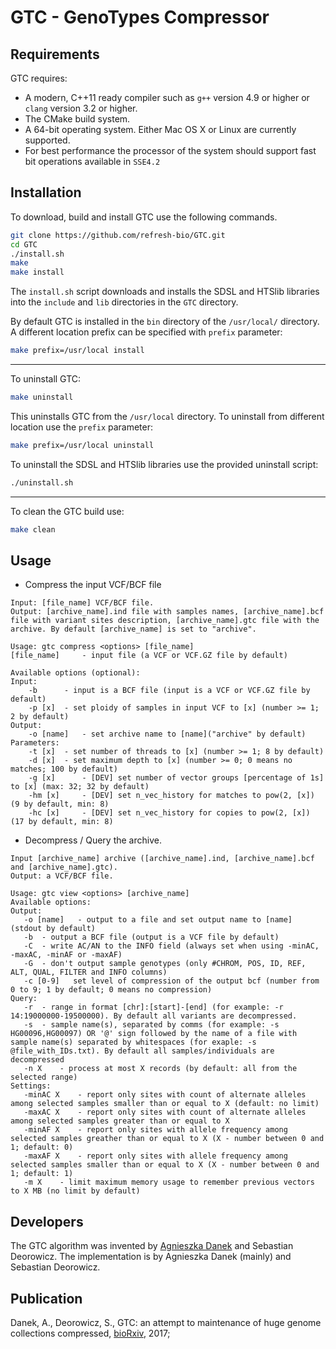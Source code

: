 # GTC - GenoTypes Compressor

Requirements
--------------

GTC requires:

* A modern, C++11 ready compiler such as `g++` version 4.9 or higher or `clang` version 3.2 or higher.
* The CMake build system.
* A 64-bit operating system. Either Mac OS X or Linux are currently supported.
* For best performance the processor of the system should support fast bit operations available in `SSE4.2`


Installation
--------------

To download, build and install GTC use the following commands.
```sh
git clone https://github.com/refresh-bio/GTC.git
cd GTC
./install.sh 
make
make install
```
The `install.sh` script downloads and installs the SDSL and HTSlib libraries into the `include` and `lib` directories in the `GTC` directory. 

By default GTC is installed in the `bin` directory of the `/usr/local/` directory. A different location prefix can be specified with `prefix` parameter:
```sh
make prefix=/usr/local install
```
---
To uninstall GTC:
```sh
make uninstall
```
This uninstalls GTC from the `/usr/local` directory. To uninstall from different location use the `prefix` parameter:
```sh
make prefix=/usr/local uninstall
```
To uninstall the SDSL and HTSlib libraries use the provided uninstall script:
```sh
./uninstall.sh 
```
---
To clean the GTC build use:
```sh
make clean
```
Usage
--------------
* Compress the input VCF/BCF file
```
Input: [file_name] VCF/BCF file. 
Output: [archive_name].ind file with samples names, [archive_name].bcf file with variant sites description, [archive_name].gtc file with the archive. By default [archive_name] is set to "archive".

Usage: gtc compress <options> [file_name] 
[file_name]		- input file (a VCF or VCF.GZ file by default)

Available options (optional): 
Input: 
	-b    	- input is a BCF file (input is a VCF or VCF.GZ file by default)	
	-p [x]	- set ploidy of samples in input VCF to [x] (number >= 1; 2 by default)
Output: 
	-o [name]	- set archive name to [name]("archive" by default)	
Parameters: 
	-t [x]	- set number of threads to [x] (number >= 1; 8 by default)
	-d [x]	- set maximum depth to [x] (number >= 0; 0 means no matches; 100 by default)
	-g [x]   	- [DEV] set number of vector groups [percentage of 1s] to [x] (max: 32; 32 by default)	
	-hm [x]   	- [DEV] set n_vec_history for matches to pow(2, [x]) (9 by default, min: 8)	
	-hc [x]   	- [DEV] set n_vec_history for copies to pow(2, [x]) (17 by default, min: 8)	
  ```
  
 * Decompress / Query the archive.
 ```
Input [archive_name] archive ([archive_name].ind, [archive_name].bcf and [archive_name].gtc). 
Output: a VCF/BCF file.

Usage: gtc view <options> [archive_name]
Available options: 
Output: 
	-o [name]	- output to a file and set output name to [name] (stdout by default)	
	-b	- output a BCF file (output is a VCF file by default)	
	-C 	- write AC/AN to the INFO field (always set when using -minAC, -maxAC, -minAF or -maxAF)
	-G 	- don't output sample genotypes (only #CHROM, POS, ID, REF, ALT, QUAL, FILTER and INFO columns)
	-c [0-9]   set level of compression of the output bcf (number from 0 to 9; 1 by default; 0 means no compression)	
Query: 
	-r	- range in format [chr]:[start]-[end] (for example: -r 14:19000000-19500000). By default all variants are decompressed.
	-s	- sample name(s), separated by comms (for example: -s HG00096,HG00097) OR '@' sign followed by the name of a file with sample name(s) separated by whitespaces (for exaple: -s @file_with_IDs.txt). By default all samples/individuals are decompressed
	-n X 	- process at most X records (by default: all from the selected range)
Settings: 
	-minAC X 	- report only sites with count of alternate alleles among selected samples smaller than or equal to X (default: no limit)
	-maxAC X 	- report only sites with count of alternate alleles among selected samples greater than or equal to X
	-minAF X 	- report only sites with allele frequency among selected samples greather than or equal to X (X - number between 0 and 1; default: 0)
	-maxAF X 	- report only sites with allele frequency among selected samples smaller than or equal to X (X - number between 0 and 1; default: 1)
	-m X	- limit maximum memory usage to remember previous vectors to X MB (no limit by default)	
 ```

Developers
--------------
The GTC algorithm was invented by [Agnieszka Danek](https://github.com/agnieszkadanek) and Sebastian Deorowicz.
The implementation is by Agnieszka Danek (mainly) and Sebastian Deorowicz.

Publication
--------------
Danek, A., Deorowicz, S., GTC: an attempt to maintenance of huge genome collections compressed, [bioRxiv](http://biorxiv.org/content/early/2017/04/28/131649), 2017;

